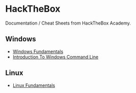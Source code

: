 # HackTheBox
Documentation / Cheat Sheets from HackTheBox Academy.

## Windows
- [Windows Fundamentals](https://github.com/404Future/HackTheBox/blob/main/Windows_Fundamentals_Module_Cheat_Sheet.pdf)
- [Introduction To Windows Command Line](https://github.com/404Future/HackTheBox/blob/main/Introduction_To_Windows_Command_Line_Module_Cheat_Sheet.pdf) 

## Linux
- [Linux Fundamentals](https://github.com/404Future/HackTheBox/blob/main/Linux_Fundamentals_Module_Cheat_Sheet.pdf)
